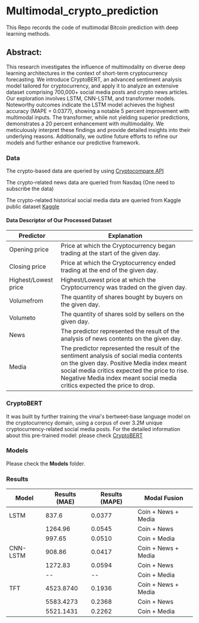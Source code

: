 # Multimodal_crypto_prediction
This Repo records the code of multimodal Bitcoin prediction with deep learning methods.

## Abstract:
This research investigates the influence of multimodality on diverse deep learning architectures in the context of short-term cryptocurrency forecasting. We introduce CryptoBERT, an advanced sentiment analysis model tailored for cryptocurrency, and apply it to analyze an extensive dataset comprising 700,000+ social media posts and crypto news articles. Our exploration involves LSTM, CNN-LSTM, and transformer models. Noteworthy outcomes indicate the LSTM model achieves the highest accuracy (MAPE = 0.0377), showing a notable 5 percent improvement with multimodal inputs. The transformer, while not yielding superior predictions, demonstrates a 20 percent enhancement with multimodality. We meticulously interpret these findings and provide detailed insights into their underlying reasons. Additionally, we outline future efforts to refine our models and further enhance our predictive framework.

### Data
The crypto-based data are queried by using [Cryptocompare API](https://min-api.cryptocompare.com/)

The crypto-related news data are queried from Nasdaq (One need to subscribe the data)

The crypto-related historical social media data are queried from Kaggle public dataset [Kaggle](https://www.kaggle.com/datasets/kaushiksuresh147/bitcoin-tweets)

#### Data Descriptor of Our Processed Dataset

| Predictor       | Explanation                                                                                     |
|-----------------|-------------------------------------------------------------------------------------------------|
| Opening price   | Price at which the Cryptocurrency began trading at the start of the given day.                |
| Closing price   | Price at which the Cryptocurrency ended trading at the end of the given day.                  |
| Highest/Lowest price | Highest/Lowest price at which the Cryptocurrency was traded on the given day.                 |
| Volumefrom      | The quantity of shares bought by buyers on the given day.                                      |
| Volumeto        | The quantity of shares sold by sellers on the given day.                                       |
| News            | The predictor represented the result of the analysis of news contents on the given day.        |
| Media           | The predictor represented the result of the sentiment analysis of social media contents on the given day. Positive Media index meant social media critics expected the price to rise. Negative Media index meant social media critics expected the price to drop. |

### CryptoBERT
It was built by further training the vinai's bertweet-base language model on the cryptocurrency domain, using a corpus of over 3.2M unique cryptocurrency-related social media posts.
For the detailed information about this pre-trained model: please check [CryptoBERT](https://huggingface.co/ElKulako/cryptobert)

### Models
Please check the **Models** folder.
### Results
| Model       | Results (MAE) | Results (MAPE) | Modal Fusion           |
|-------------|---------------|----------------|------------------------|
| LSTM        | 837.6         | 0.0377         | Coin + News + Media   |
|             | 1264.96       | 0.0545         | Coin + News            |
|             | 997.65        | 0.0510         | Coin + Media           |
| CNN-LSTM    | 908.86        | 0.0417         | Coin + News + Media   |
|             | 1272.83       | 0.0594         | Coin + News            |
|             | --            | --             | Coin + Media           |
| TFT         | 4523.8740     | 0.1936         | Coin + News + Media   |
|             | 5583.4273     | 0.2368         | Coin + News            |
|             | 5521.1431     | 0.2262         | Coin + Media           |

